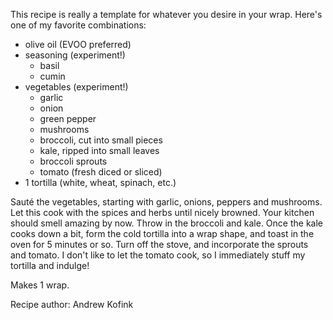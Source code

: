 This recipe is really a template for whatever you desire in your wrap. Here's one of my favorite combinations:

* olive oil (EVOO preferred)
* seasoning (experiment!)
  * basil
  * cumin
* vegetables (experiment!)
  * garlic
  * onion
  * green pepper
  * mushrooms
  * broccoli, cut into small pieces
  * kale, ripped into small leaves
  * broccoli sprouts
  * tomato (fresh diced or sliced)
* 1 tortilla (white, wheat, spinach, etc.)

Sauté the vegetables, starting with garlic, onions, peppers and mushrooms. Let this cook with the spices and herbs until nicely browned. Your kitchen should smell amazing by now. Throw in the broccoli and kale. Once the kale cooks down a bit, form the cold tortilla into a wrap shape, and toast in the oven for 5 minutes or so. Turn off the stove, and incorporate the sprouts and tomato. I don't like to let the tomato cook, so I immediately stuff my tortilla and indulge!

Makes 1 wrap.

Recipe author: Andrew Kofink